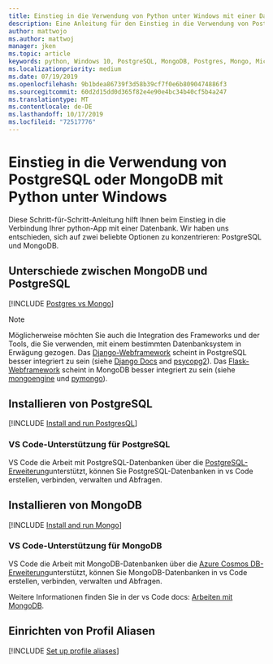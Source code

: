 ```yaml
---
title: Einstieg in die Verwendung von Python unter Windows mit einer Datenbank
description: Eine Anleitung für den Einstieg in die Verwendung von PostgreSQL oder MongoDB mit Python unter Windows.
author: mattwojo
ms.author: mattwoj
manager: jken
ms.topic: article
keywords: python, Windows 10, PostgreSQL, MongoDB, Postgres, Mongo, Microsoft, python unter Windows, Installieren von PostgreSQL unter Windows, Installieren von MongoDB unter Windows, verwenden von PostgreSQL mit Python, verwenden von MongoDB mit Python, PostgreSQL auf WSL, MongoDB auf WSL
ms.localizationpriority: medium
ms.date: 07/19/2019
ms.openlocfilehash: 9b1bdea86739f3d58b39cf7f0e6b8090474886f3
ms.sourcegitcommit: 60d2d15dd0d365f82e4e90e4bc34b40cf5b4a247
ms.translationtype: MT
ms.contentlocale: de-DE
ms.lasthandoff: 10/17/2019
ms.locfileid: "72517776"
---
```

# <a name="get-started-using-postgresql-or-mongodb-with-python-on-windows"></a>Einstieg in die Verwendung von PostgreSQL oder MongoDB mit Python unter Windows

Diese Schritt-für-Schritt-Anleitung hilft Ihnen beim Einstieg in die Verbindung Ihrer python-App mit einer Datenbank. Wir haben uns entschieden, sich auf zwei beliebte Optionen zu konzentrieren: PostgreSQL und MongoDB.

## <a name="differences-between-mongodb-and-postgresql"></a>Unterschiede zwischen MongoDB und PostgreSQL

[!INCLUDE [Postgres vs Mongo](../includes/postgres-v-mongo.md)]

> [!NOTE]
> Möglicherweise möchten Sie auch die Integration des Frameworks und der Tools, die Sie verwenden, mit einem bestimmten Datenbanksystem in Erwägung gezogen. Das [Django-Webframework](./web-frameworks.md#hello-world-tutorial-for-django) scheint in PostgreSQL besser integriert zu sein (siehe [Django Docs](https://docs.djangoproject.com/en/2.2/ref/contrib/postgres/) and [psycopg2](https://github.com/psycopg/psycopg2)). Das [Flask-Webframework](./web-frameworks.md#hello-world-tutorial-for-flask) scheint in MongoDB besser integriert zu sein (siehe [mongoengine](https://github.com/MongoEngine/flask-mongoengine) und [pymongo](https://github.com/dcrosta/flask-pymongo)).

## <a name="install-postgresql"></a>Installieren von PostgreSQL

[!INCLUDE [Install and run PostgresQL](../includes/install-and-run-postgres.md)]

### <a name="vs-code-support-for-postgresql"></a>VS Code-Unterstützung für PostgreSQL

VS Code die Arbeit mit PostgreSQL-Datenbanken über die [PostgreSQL-Erweiterung](https://marketplace.visualstudio.com/items?itemName=ms-ossdata.vscode-postgresql)unterstützt, können Sie PostgreSQL-Datenbanken in vs Code erstellen, verbinden, verwalten und Abfragen.

## <a name="install-mongodb"></a>Installieren von MongoDB

[!INCLUDE [Install and run Mongo](../includes/install-and-run-mongo.md)]

### <a name="vs-code-support-for-mongodb"></a>VS Code-Unterstützung für MongoDB

VS Code die Arbeit mit MongoDB-Datenbanken über die [Azure Cosmos DB-Erweiterung](https://marketplace.visualstudio.com/items?itemName=ms-azuretools.vscode-cosmosdb)unterstützt, können Sie MongoDB-Datenbanken in vs Code erstellen, verbinden, verwalten und Abfragen.

Weitere Informationen finden Sie in der vs Code docs: [Arbeiten mit MongoDB](https://code.visualstudio.com/docs/azure/mongodb).

## <a name="set-up-profile-aliases"></a>Einrichten von Profil Aliasen

[!INCLUDE [Set up profile aliases](../includes/profile-aliases.md)]
